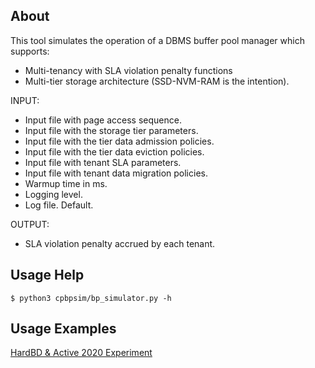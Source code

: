 ## About
This tool simulates the operation of a DBMS buffer pool manager which supports:
- Multi-tenancy with SLA violation penalty functions
- Multi-tier storage architecture (SSD-NVM-RAM is the intention).

INPUT:
- Input file with page access sequence.
- Input file with the storage tier parameters.
- Input file with the tier data admission policies.
- Input file with the tier data eviction policies.
- Input file with tenant SLA parameters.
- Input file with tenant data migration policies.
- Warmup time in ms.
- Logging level.
- Log file. Default.

OUTPUT:
- SLA violation penalty accrued by each tenant.

## Usage Help
```
$ python3 cpbpsim/bp_simulator.py -h
```

## Usage Examples
[HardBD & Active 2020 Experiment](data/harddb_active_experiments/)
